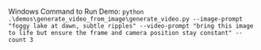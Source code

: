 Windows Command to Run Demo:
`python .\demos\generate_video_from_image\generate_video.py --image-prompt "foggy lake at dawn, subtle ripples" --video-prompt "bring this image to life but ensure the frame and camera position stay constant" --count 3`